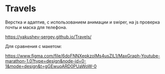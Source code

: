# Travels


Верстка и адаптив, с использованием анимации и swiper, на js проверка почты и маска для телефона. 

https://yakushev-sergey.github.io/Travels/

Для сравнения с макетом: 

https://www.figma.com/file/6doFNNXepkzolMs4usZlL1/MaxGraph-Youtube-marathon-1.0?type=design&node-id=0-1&mode=design&t=gGEwuoARD0PUaWoW-0
